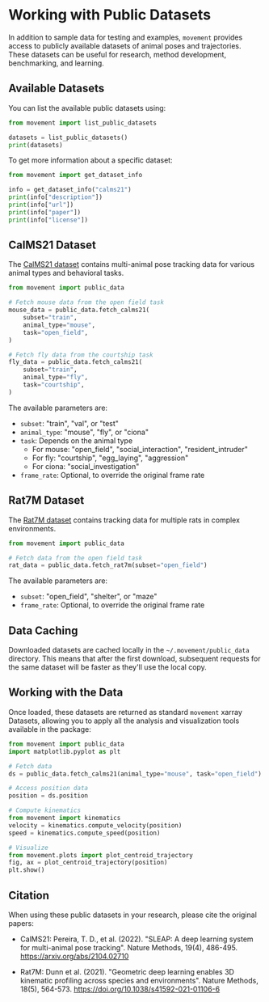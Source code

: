 # Working with Public Datasets

In addition to sample data for testing and examples, `movement` provides access to publicly available datasets of animal poses and trajectories. These datasets can be useful for research, method development, benchmarking, and learning.

## Available Datasets

You can list the available public datasets using:

```python
from movement import list_public_datasets

datasets = list_public_datasets()
print(datasets)
```

To get more information about a specific dataset:

```python
from movement import get_dataset_info

info = get_dataset_info("calms21")
print(info["description"])
print(info["url"])
print(info["paper"])
print(info["license"])
```

## CalMS21 Dataset

The [CalMS21 dataset](https://data.caltech.edu/records/g6fjs-ceqwp) contains multi-animal pose tracking data for various animal types and behavioral tasks.

```python
from movement import public_data

# Fetch mouse data from the open field task
mouse_data = public_data.fetch_calms21(
    subset="train",
    animal_type="mouse",
    task="open_field",
)

# Fetch fly data from the courtship task
fly_data = public_data.fetch_calms21(
    subset="train",
    animal_type="fly",
    task="courtship",
)
```

The available parameters are:

- `subset`: "train", "val", or "test"
- `animal_type`: "mouse", "fly", or "ciona"
- `task`: Depends on the animal type
  - For mouse: "open_field", "social_interaction", "resident_intruder"
  - For fly: "courtship", "egg_laying", "aggression"
  - For ciona: "social_investigation"
- `frame_rate`: Optional, to override the original frame rate

## Rat7M Dataset

The [Rat7M dataset](https://data.caltech.edu/records/bpkf7-jae29) contains tracking data for multiple rats in complex environments.

```python
from movement import public_data

# Fetch data from the open field task
rat_data = public_data.fetch_rat7m(subset="open_field")
```

The available parameters are:

- `subset`: "open_field", "shelter", or "maze"
- `frame_rate`: Optional, to override the original frame rate

## Data Caching

Downloaded datasets are cached locally in the `~/.movement/public_data` directory. This means that after the first download, subsequent requests for the same dataset will be faster as they'll use the local copy.

## Working with the Data

Once loaded, these datasets are returned as standard `movement` xarray Datasets, allowing you to apply all the analysis and visualization tools available in the package:

```python
from movement import public_data
import matplotlib.pyplot as plt

# Fetch data
ds = public_data.fetch_calms21(animal_type="mouse", task="open_field")

# Access position data
position = ds.position

# Compute kinematics
from movement import kinematics
velocity = kinematics.compute_velocity(position)
speed = kinematics.compute_speed(position)

# Visualize
from movement.plots import plot_centroid_trajectory
fig, ax = plot_centroid_trajectory(position)
plt.show()
```

## Citation

When using these public datasets in your research, please cite the original papers:

- CalMS21: Pereira, T. D., et al. (2022). "SLEAP: A deep learning system for multi-animal pose tracking". Nature Methods, 19(4), 486-495. https://arxiv.org/abs/2104.02710

- Rat7M: Dunn et al. (2021). "Geometric deep learning enables 3D kinematic profiling across species and environments". Nature Methods, 18(5), 564-573. https://doi.org/10.1038/s41592-021-01106-6
